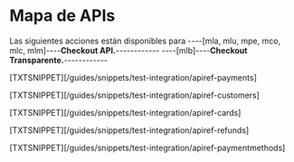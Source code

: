 # Mapa de APIs

Las siguientes acciones están disponibles para ----[mla, mlu, mpe, mco, mlc, mlm]----**Checkout API.**------------ ----[mlb]----**Checkout Transparente.**------------

[TXTSNIPPET][/guides/snippets/test-integration/apiref-payments]

[TXTSNIPPET][/guides/snippets/test-integration/apiref-customers]

[TXTSNIPPET][/guides/snippets/test-integration/apiref-cards]

[TXTSNIPPET][/guides/snippets/test-integration/apiref-refunds]

[TXTSNIPPET][/guides/snippets/test-integration/apiref-paymentmethods]